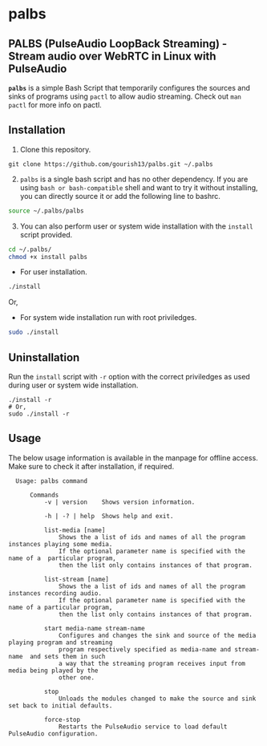 # palbs
## PALBS (PulseAudio LoopBack Streaming) - Stream audio over WebRTC in Linux with PulseAudio

**`palbs`** is a simple Bash Script that temporarily configures the sources and sinks of programs using `pactl` to allow audio streaming.
Check out `man pactl` for more info on pactl.

## Installation

1. Clone this repository.
```
git clone https://github.com/gourish13/palbs.git ~/.palbs
```
2. `palbs` is a single bash script and has no other dependency.
If you are using `bash or bash-compatible` shell and want to try it without installing, you can directly source it or add the following line to bashrc.
```bash
source ~/.palbs/palbs
```
3. You can also perform user or system wide installation with the `install` script provided.
```bash
cd ~/.palbs/
chmod +x install palbs
```
  - For user installation.
  ```bash
  ./install
  ```
  Or,
  - For system wide installation run with root priviledges.
  ```bash
  sudo ./install
  ```
  
## Uninstallation
Run the `install` script with `-r` option with the correct priviledges as used during user or system wide installation.
```
./install -r
# Or,
sudo ./install -r
```

## Usage
The below usage information is available in the manpage for offline access. Make sure to check it after installation, if required.
```
  Usage: palbs command
  
      Commands
          -v | version    Shows version information.
          
          -h | -? | help  Shows help and exit.
          
          list-media [name]
              Shows the a list of ids and names of all the program instances playing some media.
              If the optional parameter name is specified with the name of a  particular program,
              then the list only contains instances of that program.
              
          list-stream [name]
              Shows the a list of ids and names of all the program instances recording audio.
              If the optional parameter name is specified with the name of a particular program,
              then the list only contains instances of that program.
              
          start media-name stream-name
              Configures and changes the sink and source of the media playing program and streaming
              program respectively specified as media-name and stream-name  and sets them in such 
              a way that the streaming program receives input from media being played by the 
              other one.
              
          stop   
              Unloads the modules changed to make the source and sink set back to initial defaults.
              
          force-stop
              Restarts the PulseAudio service to load default PulseAudio configuration.
              
```
